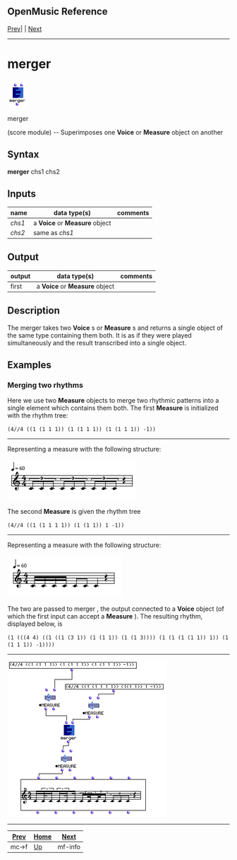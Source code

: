 OpenMusic Reference  
---  
[Prev](mc-f)| | [Next](mf-info)  
  
* * *

# merger

![](figures/functions/score/merger.png)

  
  
merger  
  
(score module) \-- Superimposes one **Voice** or **Measure** object on another  

## Syntax

   **merger**  chs1 chs2  

## Inputs

name| data type(s)| comments  
---|---|---  
  _chs1_ |  a **Voice** or **Measure** object|  
  _chs2_ |  same as  _chs1_ |  
  
## Output

output| data type(s)| comments  
---|---|---  
first| a **Voice** or **Measure** object|  
  
## Description

The  merger  takes two **Voice** s or **Measure** s and returns a single
object of the same type containing them both. It is as if they were played
simultaneously and the result transcribed into a single object.

## Examples

### Merging two rhythms

Here we use two **Measure** objects to merge two rhythmic patterns into a
single element which contains them both. The first **Measure** is initialized
with the rhythm tree:

    
    
    (4//4 ((1 (1 1 1)) (1 (1 1 1)) (1 (1 1 1)) -1))  
  
---  
  
Representing a measure with the following structure:

![](figures/functions/score/mergerEX2.png)

The second **Measure** is given the rhythm tree

    
    
    (4//4 ((1 (1 1 1 1)) (1 (1 1)) 1 -1))  
  
---  
  
Representing a measure with the following structure:

![](figures/functions/score/mergerEX3.png)

The two are passed to  merger , the output connected to a **Voice** object (of
which the first input can accept a **Measure** ). The resulting rhythm,
displayed below, is

    
    
    (1 (((4 4) ((1 ((1 (3 1)) (1 (1 1)) (1 (1 3)))) (1 (1 (1 (1 1)) 1)) (1 (1 1 1)) -1))))  
  
---  
  
![](figures/functions/score/mergerEX1.png)

* * *

[Prev](mc-f)| [Home](index)| [Next](mf-info)  
---|---|---  
mc->f| [Up](funcref.main)| mf-info

